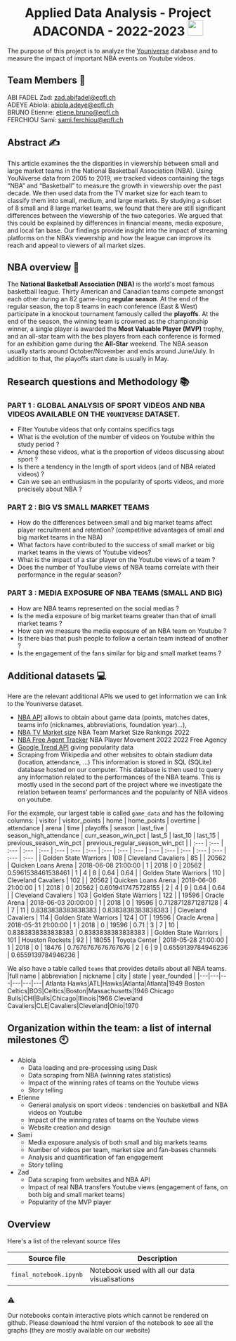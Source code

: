 <h1 align="center">Applied Data Analysis - Project ADACONDA - 2022-2023 <img src="https://media.giphy.com/media/hvRJCLFzcasrR4ia7z/giphy.gif" width="35"></h1>
<p align="center">

The purpose of this project is to analyze the [Youniverse](https://zenodo.org/record/4650046) database and to measure the impact of important NBA events on Youtube videos.



## Team Members 🤝
ABI FADEL Zad: zad.abifadel@epfl.ch <br/>
ADEYE Abiola: abiola.adeye@epfl.ch <br/>
BRUNO Etienne: etiene.bruno@epfl.ch <br/>
FERCHIOU Sami: sami.ferchiou@epfl.ch <br/>



## Abstract ✍️
  
This article examines the the disparities in viewership between small and large market teams in the National Basketball Association (NBA). Using YouNiverse data from 2005 to 2019, we tracked videos containing the tags “NBA” and “Basketball” to measure the growth in viewership over the past decade. We then used data from the TV market size for each team to classify them into small, medium, and large markets. By studying a subset of 8 small and 8 large market teams, we found that there are still significant differences between the viewership of the two categories. We argued that this could be explained by differences in financial means, media exposure, and local fan base. Our findings provide insight into the impact of streaming platforms on the NBA’s viewership and how the league can improve its reach and appeal to viewers of all market sizes.



## NBA overview 🏀
The **National Basketball Association (NBA)** is the world's most famous basketball league. Thirty American and Canadian teams compete amongst each other during an 82 game-long **regular season**. At the end of the regular season, the top 8 teams in each conference (East & West) participate in a knockout tournament famously called the **playoffs**. At the end of the season, the winning team is crowned as the championship winner, a single player is awarded the **Most Valuable Player (MVP)** trophy, and an all-star team with the bes players from each conference is formed for an exhibition game during the **All-Star** weekend. The NBA season usually starts around October/November and ends around June/July. In addition to that, the playoffs start date is usually in May.
  


## Research questions and Methodology 📚

### PART 1 : GLOBAL ANALYSIS OF SPORT VIDEOS AND NBA VIDEOS AVAILABLE ON THE `YOUNIVERSE` DATASET.
- Filter Youtube videos that only contains specifics tags
- What is the evolution of the number of videos on Youtube within the study period ?
- Among these videos, what is the proportion of videos discussing about sport ?
- Is there a tendency in the length of sport videos (and of NBA related videos) ?
- Can we see an enthusiasm in the popularity of sports videos, and more precisely about NBA ?


### PART 2 : BIG VS SMALL MARKET TEAMS
- How do the differences between small and big market teams affect player recruitment and retention? (competitive advantages of small and big market teams in the NBA)
- What factors have contributed to the success of small market or big market teams in the views of Youtube videos?
- What is the impact of a star player on the Youtube views of a team ?
- Does the number of YouTube views of NBA teams correlate with their performance in the regular season?


### PART 3 : MEDIA EXPOSURE OF NBA TEAMS (SMALL AND BIG)
- How are NBA teams represented on the social medias ? 
- Is the media exposure of big market teams greater than that of small market teams ? 
- How can we measure the media exposure of an NBA team on Youtube ? 
- Is there bias that push people to follow a certain team instead of another ? 
- Is the engagement of the fans similar for big and small market teams ? 



## Additional datasets 💻
Here are the relevant additional APIs we used to get information we can link to the Youniverse dataset.
  - [NBA API](https://pypi.org/project/nba-api/) allows to obtain about game data (points, matches dates, teams info (nicknames, abbreviations, foundation year)...),
  - [NBA TV Market size](https://www.sportsmediawatch.com/nba-market-size-nfl-mlb-nhl-nielsen-ratings/) NBA Team Market Size Rankings 2022
  - [NBA Free Agent Tracker](https://www.nba.com/players/free-agent-tracker/2021?dir=D&sort=PPG) NBA Player Movement 2022
2022 Free Agency
  - [Google Trend API](https://pypi.org/project/pytrends/) giving popularity data
  - Scraping from Wikipedia and other websites to obtain stadium data (location, attendance, ...)
This information is stored in SQL (SQLite) database hosted on our computer. This database is then used to query any information related to the performances of the NBA teams. This is mostly used in the second part of the project where we investigate the relation between teams' performances and the popularity of NBA videos on youtube.

For the example, our largest table is called `game_data` and has the following columns:
| visitor | visitor\_points | home | home\_points | overtime | attendance | arena | time | playoffs | season | last\_five | season\_high\_attendance | curr\_season\_win\_pct | last\_5 | last\_10 | last\_15 | previous\_season\_win\_pct | previous\_regular\_season\_win\_pct |
| :--- | :--- | :--- | :--- | :--- | :--- | :--- | :--- | :--- | :--- | :--- | :--- | :--- | :--- | :--- | :--- | :--- | :--- |
| Golden State Warriors | 108 | Cleveland Cavaliers | 85 |  | 20562 | Quicken Loans Arena | 2018-06-08 21:00:00 | 1 | 2018 | 0 | 20562 | 0.5961538461538461 | 1 | 4 | 8 | 0.64 | 0.64 |
| Golden State Warriors | 110 | Cleveland Cavaliers | 102 |  | 20562 | Quicken Loans Arena | 2018-06-06 21:00:00 | 1 | 2018 | 0 | 20562 | 0.6019417475728155 | 2 | 4 | 9 | 0.64 | 0.64 |
| Cleveland Cavaliers | 103 | Golden State Warriors | 122 |  | 19596 | Oracle Arena | 2018-06-03 20:00:00 | 1 | 2018 | 0 | 19596 | 0.7128712871287128 | 4 | 7 | 11 | 0.8383838383838383 | 0.8383838383838383 |
| Cleveland Cavaliers | 114 | Golden State Warriors | 124 | OT | 19596 | Oracle Arena | 2018-05-31 21:00:00 | 1 | 2018 | 0 | 19596 | 0.71 | 3 | 7 | 10 | 0.8383838383838383 | 0.8383838383838383 |
| Golden State Warriors | 101 | Houston Rockets | 92 |  | 18055 | Toyota Center | 2018-05-28 21:00:00 | 1 | 2018 | 0 | 18476 | 0.7676767676767676 | 2 | 6 | 9 | 0.6559139784946236 | 0.6559139784946236 |


We also have a table called `teams` that provides details about all NBA teams.
|full name | abbreviation | nickname | city | state | year_founded |
|---|---|---|---|---|---|
Atlanta Hawks|ATL|Hawks|Atlanta|Atlanta|1949
Boston Celtics|BOS|Celtics|Boston|Massachusetts|1946
Chicago Bulls|CHI|Bulls|Chicago|Illinois|1966
Cleveland Cavaliers|CLE|Cavaliers|Cleveland|Ohio|1970



## Organization within the team: a list of internal milestones :clock10:
- Abiola
    - Data loading and pre-processing using Dask
    - Data scraping from NBA (winning rates statistics)
    - Impact of the winning rates of teams on the Youtube views
    - Story telling
- Etienne
    - General analysis on sport videos : tendencies on basketball and NBA videos on Youtube
    - Impact of the winning rates of teams on the Youtube views
    - Website creation and design
- Sami
    - Media exposure analysis of both small and big markets teams
    - Number of videos per team, market size and fan-bases channels
    - Analysis and quantification of fan engagement
    - Story telling
- Zad
    - Data scraping from websites and NBA API
    - Impact of real NBA transfers Youtube views (engagement of fans, on both big and small market teams)
    - Popularity of the MVP player



## Overview
Here's a list of the relevant source files 

|Source file | Description|
|---|---|
|`final_notebook.ipynb`           | Notebook used with all our data visualisations|

### :warning:
Our notebooks contain interactive plots which cannot be rendered on github. Please download the html version of the notebook to see all the graphs (they are mostly available on our website)
